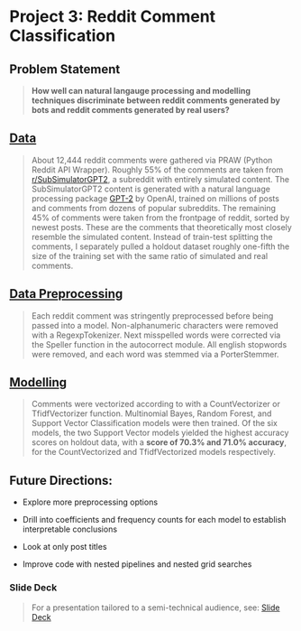 # Project 3: Reddit Comment Classification

## Problem Statement

> **How well can natural langauge processing and modelling techniques discriminate between reddit comments generated by bots and reddit comments generated by real users?**


## [Data](RedditAPI_Data_Pull.ipynb)

> About 12,444 reddit comments were gathered via PRAW (Python Reddit API Wrapper). Roughly 55% of the comments are taken from [r/SubSimulatorGPT2](www.reddit.com/r/SubSimulatorGPT2), a subreddit with entirely simulated content. The SubSimulatorGPT2 content is generated with a natural language processing package [GPT-2](https://openai.com/blog/better-language-models/) by OpenAI, trained on millions of posts and comments from dozens of popular subreddits. The remaining 45% of comments were taken from the frontpage of reddit, sorted by newest posts. These are the comments that theoretically most closely resemble the simulated content. Instead of train-test splitting the comments, I separately pulled a holdout dataset roughly one-fifth the size of the training set with the same ratio of simulated and real comments. 


## [Data Preprocessing](NLP_Preprocessing.ipynb)

> Each reddit comment was stringently preprocessed before being passed into a model. Non-alphanumeric characters were removed with a RegexpTokenizer. Next misspelled words were corrected via the Speller function in the autocorrect module. All english stopwords were removed, and each word was stemmed via a PorterStemmer.


## [Modelling](NLP_Modelling.ipynb)

> Comments were vectorized according to with a CountVectorizer or TfidfVectorizer function. Multinomial Bayes, Random Forest, and Support Vector Classification models were then trained. Of the six models, the two Support Vector models yielded the highest accuracy scores on holdout data, with a **score of 70.3% and 71.0% accuracy**, for the CountVectorized and TfidfVectorized models respectively. 


## Future Directions:
* Explore more preprocessing options  

* Drill into coefficients and frequency counts for each model to establish interpretable conclusions  

* Look at only post titles  

* Improve code with nested pipelines and nested grid searches


### Slide Deck
> For a presentation tailored to a semi-technical audience, see: [Slide Deck](reddit_classification_slidedeck.pptx)
